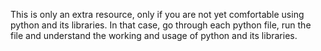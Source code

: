 This is only an extra resource, only if you are not yet comfortable using python and its libraries. In that case, go through each python file, run the file and understand the working and usage of python and its libraries.
